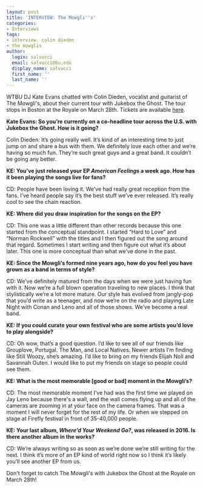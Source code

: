 ```yaml
---
layout: post
title: 'INTERVIEW: The Mowgli''s'
categories:
- Interviews
tags:
- interview. colin dieden
- the mowglis
author:
  login: salvucci
  email: salvucci@bu.edu
  display_name: salvucci
  first_name: ''
  last_name: ''
---
```

WTBU DJ Kate Evans chatted with Colin Dieden, vocalist and guitarist of The Mowgli's, about their current tour with Jukebox the Ghost. The tour stops in Boston at the Royale on March 28th. Tickets are available [here](https://www.axs.com/events/366806/jukebox-the-ghost-the-mowgli-s-tickets?skin=boweryboston&src=CFC_BOSBOWERY_jukeboxmowglis_royale_2019_royalesite).

**Kate Evans: So you’re currently on a co-headline tour across the U.S. with Jukebox the Ghost. How is it going?**

Colin Dieden: It’s going really well. It’s kind of an interesting time to just jump on and share a bus with them. We definitely love each other and we’re having so much fun. They’re such great guys and a great band. It couldn’t be going any better.

**KE: You’ve just released your EP _American Feelings_ a week ago. How has it been playing the songs live for fans?**

CD: People have been loving it. We’ve had really great reception from the fans. I’ve heard people say it’s the best stuff we’ve ever released. It’s really cool to see the chain reaction.

**KE: Where did you draw inspiration for the songs on the EP?**

CD: This one was a little different than other records because this one started from the conceptual standpoint. I started “Hard to Love” and “Norman Rockwell” with the titles and I then figured out the song around that regard. Sometimes I start writing and then figure out what it’s about later. This one is more conceptual than what we’ve done in the past.

**KE: Since the Mowgli’s formed nine years ago, how do you feel you have grown as a band in terms of style?**

CD: We’ve definitely matured from the days when we were just having fun with it. Now we’re a full blown operation traveling to new places. I think that stylistically we’re a lot more mature. Our style has evolved from jangly-pop that you’d write as a teenager, and now we’re on the radio and playing Late Night with Conan and Leno and all of those shows. We’ve become a real band.

**KE: If you could curate your own festival who are some artists you’d love to play alongside?**

CD: Oh wow, that’s a good question. I’d like to see all of our friends like Grouplove, Portugal. The Man, and Local Natives. Newer artists I’m finding like Still Woozy, she’s amazing. I’d like to bring on my friends Elijah Noll and Savannah Outen. I would like to put my friends on stage so people could see them.

**KE: What is the most memorable \[good or bad\] moment in the Mowgli’s?**

CD: The most memorable moment I’ve had was the first time we played on Jay Leno because there's a wall, and the wall comes flying up and all of the cameras are zooming in at your face on the camera frames. That was a moment I will never forget for the rest of my life. Or when we stepped on stage at Firefly festival in front of 35-40,000 people.

**KE: Your last album, _Where’d Your Weekend Go?_, was released in 2016. Is there another album in the works?**

CD: We’re always writing so as soon as we’re done we’re still writing for the next. I think it’s more of an EP kind of world right now so I think it’s likely you’ll see another EP from us.

Don't forget to catch The Mowgli's with Jukebox the Ghost at the Royale on March 28th!